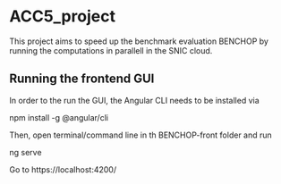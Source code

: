 # ACC5_project

This project aims to speed up the benchmark evaluation BENCHOP by running the computations in parallell in the SNIC cloud.

## Running the frontend GUI
In order to the run the GUI, the Angular CLI needs to be installed via 

npm install -g @angular/cli

Then, open terminal/command line in th BENCHOP-front folder and run 

ng serve

Go to https://localhost:4200/
